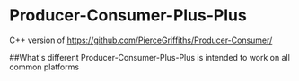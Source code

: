# Producer-Consumer-Plus-Plus
C++ version of https://github.com/PierceGriffiths/Producer-Consumer/

##What's different
Producer-Consumer-Plus-Plus is intended to work on all common platforms
